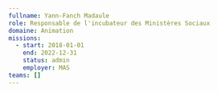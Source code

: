 ```yaml
---
fullname: Yann-Fanch Madaule
role: Responsable de l'incubateur des Ministères Sociaux
domaine: Animation
missions:
  - start: 2018-01-01
    end: 2022-12-31
    status: admin
    employer: MAS
teams: []
---
```

